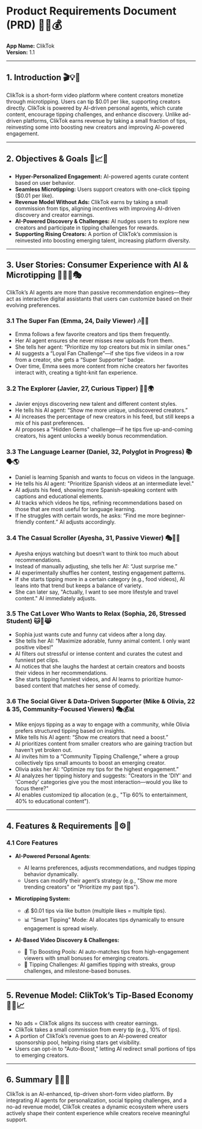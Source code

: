 # **Product Requirements Document (PRD) 📱🎥💰**  
**App Name:** ClikTok  
**Version:** 1.1  

---

## **1. Introduction** 🎬💡🚀  
ClikTok is a short-form video platform where content creators monetize through microtipping. Users can tip $0.01 per like, supporting creators directly. ClikTok is powered by AI-driven personal agents, which curate content, encourage tipping challenges, and enhance discovery. Unlike ad-driven platforms, ClikTok earns revenue by taking a small fraction of tips, reinvesting some into boosting new creators and improving AI-powered engagement.  

---

## **2. Objectives & Goals** 🎯📈🤖  
- **Hyper-Personalized Engagement:** AI-powered agents curate content based on user behavior.  
- **Seamless Microtipping:** Users support creators with one-click tipping ($0.01 per like).  
- **Revenue Model Without Ads:** ClikTok earns by taking a small commission from tips, aligning incentives with improving AI-driven discovery and creator earnings.  
- **AI-Powered Discovery & Challenges:** AI nudges users to explore new creators and participate in tipping challenges for rewards.  
- **Supporting Rising Creators:** A portion of ClikTok’s commission is reinvested into boosting emerging talent, increasing platform diversity.  

---

## **3. User Stories: Consumer Experience with AI & Microtipping** 🧑‍💻💸🎭  
ClikTok’s AI agents are more than passive recommendation engines—they act as interactive digital assistants that users can customize based on their evolving preferences.  

### **3.1 The Super Fan (Emma, 24, Daily Viewer) 🎶📢💖**  
- Emma follows a few favorite creators and tips them frequently.  
- Her AI agent ensures she never misses new uploads from them.  
- She tells her agent: “Prioritize my top creators but mix in similar ones.”  
- AI suggests a “Loyal Fan Challenge”—if she tips five videos in a row from a creator, she gets a “Super Supporter” badge.  
- Over time, Emma sees more content from niche creators her favorites interact with, creating a tight-knit fan experience.  

### **3.2 The Explorer (Javier, 27, Curious Tipper) 🧭🎥🌍**  
- Javier enjoys discovering new talent and different content styles.  
- He tells his AI agent: “Show me more unique, undiscovered creators.”  
- AI increases the percentage of new creators in his feed, but still keeps a mix of his past preferences.  
- AI proposes a "Hidden Gems" challenge—if he tips five up-and-coming creators, his agent unlocks a weekly bonus recommendation.  

### **3.3 The Language Learner (Daniel, 32, Polyglot in Progress) 📚🗣️🌎**  
- Daniel is learning Spanish and wants to focus on videos in the language.  
- He tells his AI agent: "Prioritize Spanish videos at an intermediate level."  
- AI adjusts his feed, showing more Spanish-speaking content with captions and educational elements.  
- AI tracks which videos he tips, refining recommendations based on those that are most useful for language learning.  
- If he struggles with certain words, he asks: “Find me more beginner-friendly content.” AI adjusts accordingly.  

### **3.4 The Casual Scroller (Ayesha, 31, Passive Viewer) 🎭📱😌**  
- Ayesha enjoys watching but doesn’t want to think too much about recommendations.  
- Instead of manually adjusting, she tells her AI: “Just surprise me.”  
- AI experimentally shuffles her content, testing engagement patterns.  
- If she starts tipping more in a certain category (e.g., food videos), AI leans into that trend but keeps a balance of variety.  
- She can later say, "Actually, I want to see more lifestyle and travel content." AI immediately adjusts.  

### **3.5 The Cat Lover Who Wants to Relax (Sophia, 26, Stressed Student) 🐱🎉😹**  
- Sophia just wants cute and funny cat videos after a long day.  
- She tells her AI: "Maximize adorable, funny animal content. I only want positive vibes!"  
- AI filters out stressful or intense content and curates the cutest and funniest pet clips.  
- AI notices that she laughs the hardest at certain creators and boosts their videos in her recommendations.  
- She starts tipping funniest videos, and AI learns to prioritize humor-based content that matches her sense of comedy.  

### **3.6 The Social Giver & Data-Driven Supporter (Mike & Olivia, 22 & 35, Community-Focused Viewers) 🎭💰📊**  
- Mike enjoys tipping as a way to engage with a community, while Olivia prefers structured tipping based on insights.  
- Mike tells his AI agent: “Show me creators that need a boost.”  
- AI prioritizes content from smaller creators who are gaining traction but haven’t yet broken out.  
- AI invites him to a “Community Tipping Challenge,” where a group collectively tips small amounts to boost an emerging creator.  
- Olivia asks her AI: “Optimize my tips for the highest engagement.”  
- AI analyzes her tipping history and suggests: "Creators in the 'DIY' and 'Comedy' categories give you the most interaction—would you like to focus there?"  
- AI enables customized tip allocation (e.g., "Tip 60% to entertainment, 40% to educational content").  

---

## **4. Features & Requirements** 🔧⚙️📱  
### **4.1 Core Features**  
- **AI-Powered Personal Agents**:  
  - AI learns preferences, adjusts recommendations, and nudges tipping behavior dynamically.  
  - Users can modify their agent’s strategy (e.g., "Show me more trending creators" or "Prioritize my past tips").  

- **Microtipping System:**  
  - 💰 $0.01 tips via like button (multiple likes = multiple tips).  
  - 📊 “Smart Tipping” Mode: AI allocates tips dynamically to ensure engagement is spread wisely.  

- **AI-Based Video Discovery & Challenges:**  
  - 🚀 Tip Boosting Pools: AI auto-matches tips from high-engagement viewers with small bonuses for emerging creators.  
  - 🎯 Tipping Challenges: AI gamifies tipping with streaks, group challenges, and milestone-based bonuses.  

---

## **5. Revenue Model: ClikTok’s Tip-Based Economy** 💸💡📈  
- No ads = ClikTok aligns its success with creator earnings.  
- ClikTok takes a small commission from every tip (e.g., 10% of tips).  
- A portion of ClikTok’s revenue goes to an AI-powered creator sponsorship pool, helping rising stars get visibility.  
- Users can opt-in to "Auto-Boost," letting AI redirect small portions of tips to emerging creators.  

---

## **6. Summary** 🚀📢🎉  
ClikTok is an AI-enhanced, tip-driven short-form video platform. By integrating AI agents for personalization, social tipping challenges, and a no-ad revenue model, ClikTok creates a dynamic ecosystem where users actively shape their content experience while creators receive meaningful support.

